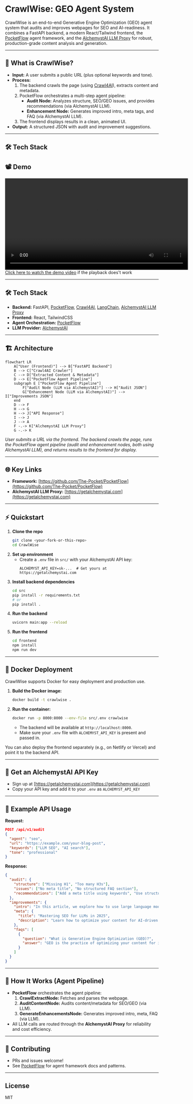 # CrawlWise: GEO Agent System

CrawlWise is an end-to-end Generative Engine Optimization (GEO) agent system that audits and improves webpages for SEO and AI-readiness. It combines a FastAPI backend, a modern React/Tailwind frontend, the [PocketFlow](https://github.com/The-Pocket/PocketFlow) agent framework, and the [AlchemystAI LLM Proxy](https://getalchemystai.com) for robust, production-grade content analysis and generation.

---

## 🚀 What is CrawlWise?

- **Input:** A user submits a public URL (plus optional keywords and tone).
- **Process:**
  1. The backend crawls the page (using [Crawl4AI](https://pypi.org/project/crawl4ai/)), extracts content and metadata.
  2. PocketFlow orchestrates a multi-step agent pipeline:
     - **Audit Node:** Analyzes structure, SEO/GEO issues, and provides recommendations (via AlchemystAI LLM).
     - **Enhancement Node:** Generates improved intro, meta tags, and FAQ (via AlchemystAI LLM).
  3. The frontend displays results in a clean, animated UI.
- **Output:** A structured JSON with audit and improvement suggestions.

---

## 🛠️ Tech Stack

## 📽️ Demo
<video src="https://github.com/user-attachments/assets/b723cf0f-2a08-4736-b409-0877423a32b0" width="600" controls></video>
[Click here to watch the demo video](misc/demo/demo.mp4) if the playback does't work

---

## 🛠️ Tech Stack

- **Backend:** FastAPI, [PocketFlow](https://github.com/The-Pocket/PocketFlow), [Crawl4AI](https://pypi.org/project/crawl4ai/), [LangChain](https://python.langchain.com/), [AlchemystAI LLM Proxy](https://getalchemystai.com)
- **Frontend:** React, TailwindCSS
- **Agent Orchestration:** [PocketFlow](https://github.com/The-Pocket/PocketFlow)
- **LLM Provider:** [AlchemystAI](https://getalchemystai.com)

---

## 🏗️ Architecture

```mermaid
flowchart LR
    A["User (Frontend)"] --> B["FastAPI Backend"]
    B --> C["Crawl4AI Crawler"]
    C --> D["Extracted Content & Metadata"]
    D --> E["PocketFlow Agent Pipeline"]
    subgraph E ["PocketFlow Agent Pipeline"]
        F["Audit Node (LLM via AlchemystAI)"] --> H["Audit JSON"]
        G["Enhancement Node (LLM via AlchemystAI)"] --> I["Improvements JSON"]
    end
    D --> F
    H --> G
    H --> J["API Response"]
    I --> J
    J --> A
    F -.-> K["AlchemystAI LLM Proxy"]
    G -.-> K
```

*User submits a URL via the frontend. The backend crawls the page, runs the PocketFlow agent pipeline (audit and enhancement nodes, both using AlchemystAI LLM), and returns results to the frontend for display.*

---

## 🌐 Key Links

- **Framework:** [https://github.com/The-Pocket/PocketFlow](https://github.com/The-Pocket/PocketFlow)
- **AlchemystAI LLM Proxy:** [https://getalchemystai.com](https://getalchemystai.com)

---

## ⚡ Quickstart

1. **Clone the repo**
   ```bash
   git clone <your-fork-or-this-repo>
   cd CrawlWise
   ```
2. **Set up environment**
   - Create a `.env` file in `src/` with your AlchemystAI API key:
     ```env
     ALCHEMYST_API_KEY=sk-...  # Get yours at https://getalchemystai.com
     ```
3. **Install backend dependencies**
   ```bash
   cd src
   pip install -r requirements.txt
   # or
   pip install .
   ```
4. **Run the backend**
   ```bash
   uvicorn main:app --reload
   ```
5. **Run the frontend**
   ```bash
   cd frontend
   npm install
   npm run dev
   ```

---

## 🐳 Docker Deployment

CrawlWise supports Docker for easy deployment and production use.

1. **Build the Docker image:**
   ```bash
   docker build -t crawlwise .
   ```
2. **Run the container:**
   ```bash
   docker run -p 8000:8000 --env-file src/.env crawlwise
   ```
   - The backend will be available at `http://localhost:8000`.
   - Make sure your `.env` file with `ALCHEMYST_API_KEY` is present and passed in.

You can also deploy the frontend separately (e.g., on Netlify or Vercel) and point it to the backend API.

---

## 🔑 Get an AlchemystAI API Key
- Sign up at [https://getalchemystai.com](https://getalchemystai.com)
- Copy your API key and add it to your `.env` as `ALCHEMYST_API_KEY`

---

## 📡 Example API Usage

**Request:**
```json
POST /api/v1/audit
{
  "agent": "seo",
  "url": "https://example.com/your-blog-post",
  "keywords": ["LLM SEO", "AI search"],
  "tone": "professional"
}
```

**Response:**
```json
{
  "audit": {
    "structure": ["Missing H1", "Too many H3s"],
    "issues": ["No meta title", "No structured FAQ section"],
    "recommendations": ["Add a meta title using keywords", "Use structured data"]
  },
  "improvements": {
    "intro": "In this article, we explore how to use large language models for modern SEO...",
    "meta": {
      "title": "Mastering SEO for LLMs in 2025",
      "description": "Learn how to optimize your content for AI-driven search engines using LLM strategies."
    },
    "faqs": [
      {
        "question": "What is Generative Engine Optimization (GEO)?",
        "answer": "GEO is the practice of optimizing your content for inclusion in AI-generated answers."
      }
    ]
  }
}
```

---

## 🤖 How It Works (Agent Pipeline)

- **PocketFlow** orchestrates the agent pipeline:
  1. **CrawlExtractNode:** Fetches and parses the webpage.
  2. **AuditContentNode:** Audits content/metadata for SEO/GEO (via LLM).
  3. **GenerateEnhancementsNode:** Generates improved intro, meta, FAQ (via LLM).
- All LLM calls are routed through the **AlchemystAI Proxy** for reliability and cost efficiency.

---

## 👥 Contributing
- PRs and issues welcome!
- See [PocketFlow](https://github.com/The-Pocket/PocketFlow) for agent framework docs and patterns.

---

## License
MIT

